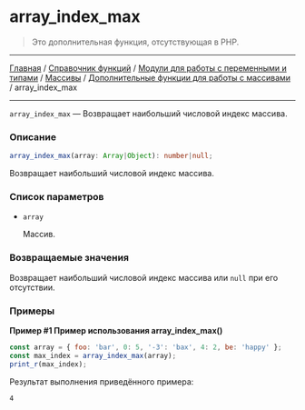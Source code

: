# array_index_max

> Это дополнительная функция, отсутствующая в PHP.

---

[Главная](../../../../../README.md) / [Справочник функций](../../../../funcref.md) /
[Модули для работы с переменными и типами](../../../vartype.md) / [Массивы](../../array.md) /
[Дополнительные функции для работы с массивами](../other.md) / array_index_max

---

`array_index_max` — Возвращает наибольший числовой индекс массива.

### Описание

```ts
array_index_max(array: Array|Object): number|null;
```

Возвращает наибольший числовой индекс массива.

### Список параметров

-   `array`

    Массив.

### Возвращаемые значения

Возвращает наибольший числовой индекс массива или `null` при его отсутствии.

### Примеры

**Пример #1 Пример использования array_index_max()**

```js
const array = { foo: 'bar', 0: 5, '-3': 'bax', 4: 2, be: 'happy' };
const max_index = array_index_max(array);
print_r(max_index);
```

Результат выполнения приведённого примера:

    4
